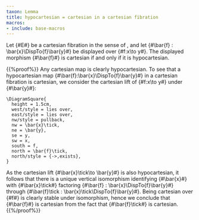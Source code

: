 ```yaml
---
taxon: Lemma
title: hypocartesian = cartesian in a cartesian fibration
macros:
- include: base-macros
---
```


Let {#E#} be a cartesian fibration in the sense of [](frct-0002), and let
{#\bar{f} : \bar{x}\DispTo{f}\bar{y}#} be displayed over {#f:x\to y#}. The
displayed morphism {#\bar{f}#} is cartesian if and only if it is hypocartesian.

{{%proof%}}
Any cartesian map is clearly hypocartesian. To see that a hypocartesian map
{#\bar{f}:\bar{x}\DispTo{f}\bar{y}#} in a cartesian fibration is cartesian, we
consider the cartesian lift of {#f:x\to y#} under {#\bar{y}#}:
```render-latex
\DiagramSquare{
  height = 1.5cm,
  west/style = lies over,
  east/style = lies over,
  nw/style = pullback,
  nw = \bar{x}\tick,
  ne = \bar{y},
  se = y,
  sw = x,
  south = f,
  north = \bar{f}\tick,
  north/style = {->,exists},
}
```

As the cartesian lift {#\bar{x}\tick\to \bar{y}#} is also hypocartesian, it
follows that there is a unique vertical isomorphism identifying {#\bar{x}#} with
{#\bar{x}\tick#} factoring {#\bar{f} : \bar{x}\DispTo{f}\bar{y}#} through
{#\bar{f}\tick : \bar{x}\tick\DispTo{f}\bar{y}#}. Being cartesian over {#f#} is clearly
stable under isomorphism, hence we conclude that {#\bar{f}#} is cartesian from
the fact that {#\bar{f}\tick#} is cartesian.
{{%/proof%}}

